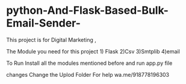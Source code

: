 # python-And-Flask-Based-Bulk-Email-Sender-
This project is for Digital Marketing ,


The Module you need  for this project
    1) Flask 
    2)Csv
    3)Smtplib
    4)email 



To Run Install all the modules mentioned before 
and run app.py file 



changes 
Change the Uplod Folder 
For help wa.me/918778196303
